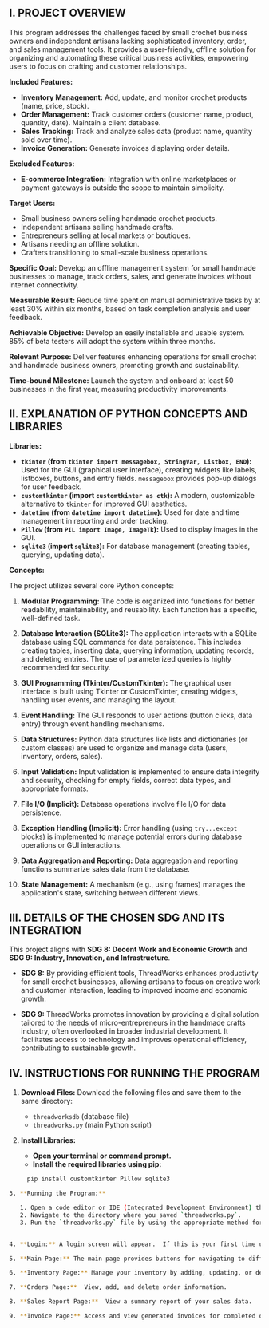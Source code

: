 ## I. PROJECT OVERVIEW

This program addresses the challenges faced by small crochet business owners and independent artisans lacking sophisticated inventory, order, and sales management tools.  It provides a user-friendly, offline solution for organizing and automating these critical business activities, empowering users to focus on crafting and customer relationships.

**Included Features:**

* **Inventory Management:** Add, update, and monitor crochet products (name, price, stock).
* **Order Management:** Track customer orders (customer name, product, quantity, date). Maintain a client database.
* **Sales Tracking:** Track and analyze sales data (product name, quantity sold over time).
* **Invoice Generation:** Generate invoices displaying order details.

**Excluded Features:**

* **E-commerce Integration:**  Integration with online marketplaces or payment gateways is outside the scope to maintain simplicity.

**Target Users:**

* Small business owners selling handmade crochet products.
* Independent artisans selling handmade crafts.
* Entrepreneurs selling at local markets or boutiques.
* Artisans needing an offline solution.
* Crafters transitioning to small-scale business operations.

**Specific Goal:** Develop an offline management system for small handmade businesses to manage, track orders, sales, and generate invoices without internet connectivity.

**Measurable Result:** Reduce time spent on manual administrative tasks by at least 30% within six months, based on task completion analysis and user feedback.

**Achievable Objective:** Develop an easily installable and usable system. 85% of beta testers will adopt the system within three months.

**Relevant Purpose:** Deliver features enhancing operations for small crochet and handmade business owners, promoting growth and sustainability.

**Time-bound Milestone:** Launch the system and onboard at least 50 businesses in the first year, measuring productivity improvements.


## II. EXPLANATION OF PYTHON CONCEPTS AND LIBRARIES

**Libraries:**

* **`tkinter` (from `tkinter import messagebox, StringVar, Listbox, END`):**  Used for the GUI (graphical user interface), creating widgets like labels, listboxes, buttons, and entry fields. `messagebox` provides pop-up dialogs for user feedback.
* **`customtkinter` (import `customtkinter as ctk`):** A modern, customizable alternative to `tkinter` for improved GUI aesthetics.
* **`datetime` (from `datetime import datetime`):** Used for date and time management in reporting and order tracking.
* **`Pillow` (from `PIL import Image, ImageTk`):** Used to display images in the GUI.
* **`sqlite3` (import `sqlite3`):**  For database management (creating tables, querying, updating data).


**Concepts:**

The project utilizes several core Python concepts:

1.  **Modular Programming:** The code is organized into functions for better readability, maintainability, and reusability.  Each function has a specific, well-defined task.

2.  **Database Interaction (SQLite3):**  The application interacts with a SQLite database using SQL commands for data persistence. This includes creating tables, inserting data, querying information, updating records, and deleting entries.  The use of parameterized queries is highly recommended for security.

3.  **GUI Programming (Tkinter/CustomTkinter):**  The graphical user interface is built using Tkinter or CustomTkinter, creating widgets, handling user events, and managing the layout.

4.  **Event Handling:** The GUI responds to user actions (button clicks, data entry) through event handling mechanisms.

5.  **Data Structures:**  Python data structures like lists and dictionaries (or custom classes) are used to organize and manage data (users, inventory, orders, sales).

6.  **Input Validation:**  Input validation is implemented to ensure data integrity and security, checking for empty fields, correct data types, and appropriate formats.

7.  **File I/O (Implicit):**  Database operations involve file I/O for data persistence.

8.  **Exception Handling (Implicit):**  Error handling (using `try...except` blocks) is implemented to manage potential errors during database operations or GUI interactions.

9.  **Data Aggregation and Reporting:** Data aggregation and reporting functions summarize sales data from the database.

10. **State Management:**  A mechanism (e.g., using frames) manages the application's state, switching between different views.


## III. DETAILS OF THE CHOSEN SDG AND ITS INTEGRATION

This project aligns with **SDG 8: Decent Work and Economic Growth** and **SDG 9: Industry, Innovation, and Infrastructure**.

* **SDG 8:** By providing efficient tools, ThreadWorks enhances productivity for small crochet businesses, allowing artisans to focus on creative work and customer interaction, leading to improved income and economic growth.

* **SDG 9:** ThreadWorks promotes innovation by providing a digital solution tailored to the needs of micro-entrepreneurs in the handmade crafts industry, often overlooked in broader industrial development.  It facilitates access to technology and improves operational efficiency, contributing to sustainable growth.


## IV. INSTRUCTIONS FOR RUNNING THE PROGRAM

1. **Download Files:** Download the following files and save them to the same directory:

   * `threadworksdb` (database file)
   * `threadworks.py` (main Python script)
     
2. **Install Libraries:**

   * **Open your terminal or command prompt.**
   * **Install the required libraries using pip:** 
```bash
     pip install customtkinter Pillow sqlite3

3. **Running the Program:**

   1. Open a code editor or IDE (Integrated Development Environment) that supports Python.  Examples include VS Code, PyCharm, or Thonny.
   2. Navigate to the directory where you saved `threadworks.py`.
   3. Run the `threadworks.py` file by using the appropriate method for your code editor (e.g., pressing the "Run" button or typing `python threadworks.py` in the terminal if your editor supports it).


4. **Login:** A login screen will appear.  If this is your first time using the application, you will need to create a new user account.

5. **Main Page:** The main page provides buttons for navigating to different sections of the application: Inventory, Orders, Sales Report, and Invoices.  An "Exit" button is available to close the program.

6. **Inventory Page:** Manage your inventory by adding, updating, or deleting items.

7. **Orders Page:**  View, add, and delete order information.

8. **Sales Report Page:**  View a summary report of your sales data.

9. **Invoice Page:** Access and view generated invoices for completed orders.

